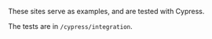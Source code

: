 These sites serve as examples, and are tested with Cypress.

The tests are in `/cypress/integration`.
